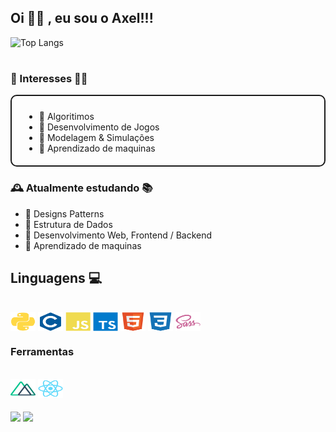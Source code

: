 ## Oi 👋🏽 , eu sou o Axel!!!

<!-- ![axeljunior GitHub stats](https://github-readme-stats.vercel.app/api?username=axeljunior&show_icons=true&theme=slateorange) -->
![Top Langs](https://github-readme-stats.vercel.app/api/top-langs/?username=axeljunior&layout=compact&exclude_repo=Alura-ImersaoDados&langs_count=16&theme=slateorange)
<!-- ![axeljunior wakatime stats](https://github-readme-stats.vercel.app/api/wakatime?username=axeljunior&theme=slateorange) -->
  
#
### 🖤 Interesses 👨‍💻

<div style="border-width:2px;border:2px solid;border-radius:10px;padding:10px 10px 5px 20px;">
 
* 📌 Algoritimos
* 📌 Desenvolvimento de Jogos
* 📌 Modelagem & Simulações
* 📌 Aprendizado de maquinas

</div>

### 🕰 Atualmente estudando 📚
<div>

* 📌 Designs Patterns
* 📌 Estrutura de Dados
* 📌 Desenvolvimento Web, Frontend / Backend
* 📌 Aprendizado de maquinas

## Linguagens 💻
<div style="display: inline_block"><br>
  <img align="center" alt="Axel-Py" height="30" width="40" src="https://raw.githubusercontent.com/devicons/devicon/master/icons/python/python-plain.svg">
  <img align="center" alt="Axel-c" height="30" width="40" src="https://raw.githubusercontent.com/devicons/devicon/master/icons/c/c-plain.svg">
  <img align="center" alt="Axel-Js" height="30" width="40" src="https://github.com/devicons/devicon/blob/master/icons/javascript/javascript-plain.svg">
  <img align="center" alt="Axel-Js" height="30" width="40" src="https://github.com/devicons/devicon/blob/master/icons/typescript/typescript-original.svg">
  <img align="center" alt="Axel-html" height="30" width="40" src="https://github.com/devicons/devicon/blob/master/icons/html5/html5-original.svg">
  <img align="center" alt="Axel-css" height="30" width="40" src="https://github.com/devicons/devicon/blob/master/icons/css3/css3-plain.svg">
  <img align="center" alt="React" alt="Axel-sass" height="30" width="40" src="https://github.com/devicons/devicon/blob/master/icons/sass/sass-original.svg"/>
</div>
  
### Ferramentas
<div style="display: inline_block"><br>
  <img alt="Nuxtjs" alt="Axel-nuxtjs" height="30" width="40" src="https://github.com/devicons/devicon/blob/master/icons/nuxtjs/nuxtjs-original.svg"/>
  <img alt="React" alt="Axel-react" height="30" width="40" src="https://github.com/devicons/devicon/blob/master/icons/react/react-original.svg"/>
</div>
  
  ####
  
  <div>
  <a href = "mailto: alexandre_junior@id.uff.br"><img src="https://img.shields.io/badge/-Gmail-%23EA4335?style=for-the-badge&logo=gmail&logoColor=white" target="_blank"></a>
  <a href="https://www.linkedin.com/in/alexandre-júnior-504082211/" target="_blank"><img src="https://img.shields.io/badge/-LinkedIn-%230077B5?style=for-the-badge&logo=linkedin&logoColor=white" target="_blank"></a>
</div>
